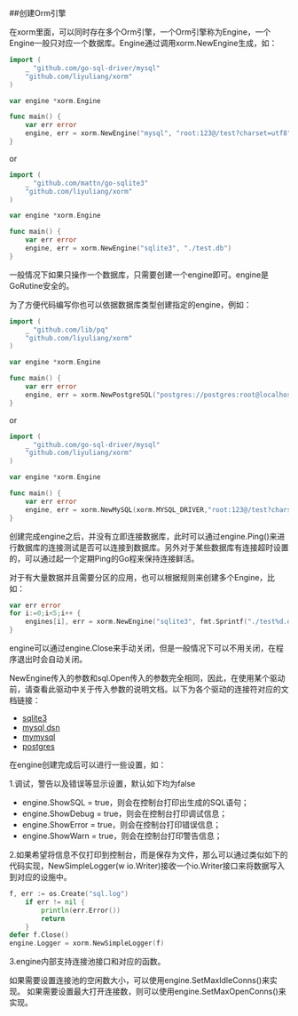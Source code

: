 ##创建Orm引擎

在xorm里面，可以同时存在多个Orm引擎，一个Orm引擎称为Engine，一个Engine一般只对应一个数据库。Engine通过调用xorm.NewEngine生成，如：
```go
import (
    _ "github.com/go-sql-driver/mysql"
    "github.com/liyuliang/xorm"
)

var engine *xorm.Engine

func main() {
    var err error
    engine, err = xorm.NewEngine("mysql", "root:123@/test?charset=utf8")
}
```
or
```go
import (
    _ "github.com/mattn/go-sqlite3"
    "github.com/liyuliang/xorm"
)

var engine *xorm.Engine

func main() {
    var err error
    engine, err = xorm.NewEngine("sqlite3", "./test.db")
}
```
一般情况下如果只操作一个数据库，只需要创建一个engine即可。engine是GoRutine安全的。<br>

为了方便代码编写你也可以依据数据库类型创建指定的engine，例如：
```go
import (
    _ "github.com/lib/pq"
	"github.com/liyuliang/xorm"
)

var engine *xorm.Engine

func main() {
    var err error
    engine, err = xorm.NewPostgreSQL("postgres://postgres:root@localhost:5432/test?sslmode=disable")
}
```
or
```go
import (
    _ "github.com/go-sql-driver/mysql"
    "github.com/liyuliang/xorm"
)

var engine *xorm.Engine

func main() {
    var err error
    engine, err = xorm.NewMySQL(xorm.MYSQL_DRIVER,"root:123@/test?charset=utf8")
}
```

创建完成engine之后，并没有立即连接数据库，此时可以通过engine.Ping()来进行数据库的连接测试是否可以连接到数据库。另外对于某些数据库有连接超时设置的，可以通过起一个定期Ping的Go程来保持连接鲜活。

对于有大量数据并且需要分区的应用，也可以根据规则来创建多个Engine，比如：
```go
var err error
for i:=0;i<5;i++ {
    engines[i], err = xorm.NewEngine("sqlite3", fmt.Sprintf("./test%d.db", i))
}
```
engine可以通过engine.Close来手动关闭，但是一般情况下可以不用关闭，在程序退出时会自动关闭。

NewEngine传入的参数和sql.Open传入的参数完全相同，因此，在使用某个驱动前，请查看此驱动中关于传入参数的说明文档。以下为各个驱动的连接符对应的文档链接：

- <a href="http://godoc.org/github.com/mattn/go-sqlite3#SQLiteDriver.Open">sqlite3</a>
- <a href="https://github.com/go-sql-driver/mysql#dsn-data-source-name">mysql dsn</a>
- <a href="http://godoc.org/github.com/ziutek/mymysql/godrv#Driver.Open">mymysql</a>
- <a href="http://godoc.org/github.com/lib/pq">postgres</a>

在engine创建完成后可以进行一些设置，如：


1.调试，警告以及错误等显示设置，默认如下均为false
- engine.ShowSQL = true，则会在控制台打印出生成的SQL语句；
- engine.ShowDebug = true，则会在控制台打印调试信息；
- engine.ShowError = true，则会在控制台打印错误信息；
- engine.ShowWarn = true，则会在控制台打印警告信息；

2.如果希望将信息不仅打印到控制台，而是保存为文件，那么可以通过类似如下的代码实现，NewSimpleLogger(w io.Writer)接收一个io.Writer接口来将数据写入到对应的设施中。
```go
f, err := os.Create("sql.log")
    if err != nil {
        println(err.Error())
        return
    }
defer f.Close()
engine.Logger = xorm.NewSimpleLogger(f)
```
3.engine内部支持连接池接口和对应的函数。

如果需要设置连接池的空闲数大小，可以使用engine.SetMaxIdleConns()来实现。
如果需要设置最大打开连接数，则可以使用engine.SetMaxOpenConns()来实现。